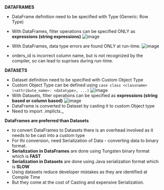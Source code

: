 **DATAFRAMES**
- DataFrame definition need to be specified with Type (Generic: Row Type)
- With DataFrames, filter operations can be specified ONLY as **expressions (string expressions)**
![image](https://user-images.githubusercontent.com/39640906/117556726-f8e03600-b039-11eb-901b-8a7b227bb17d.png)

- With DataFrames, data type errors are found ONLY at run-time.
![image](https://user-images.githubusercontent.com/39640906/117556782-9c314b00-b03a-11eb-85c4-556f8e0e7abc.png)
- orders_id is incorrect column name, but is not recognized by the compiler, so can lead to suprises during run-time.

**DATASETS**
- Dataset definition need to be specified with Custom Object Type
- Custom Object Type can be defined using ```case class <classname> (<attribute_name>: <datatype>, ...)```
![image](https://user-images.githubusercontent.com/39640906/117557146-0b5c6e80-b03e-11eb-98ee-2dd3a84c0d9a.png)
- With Datasets, filter operations can be specified as **expressions (string based or column based)**
![image](https://user-images.githubusercontent.com/39640906/117557186-668e6100-b03e-11eb-91be-4fb9785b1b0c.png)
- DataFrame is converted to Dataset by casting it to custom Object type
- Need to import <sparksession>.implicts._

**DataFrames are preferred than Datasets**
- to convert DataFrames to Datasets there is an overhead involved as it needs to be cast into a custom type
- For thi conversion, need Serialization of Data - converting data to binary format.
- **Serialization in DataFrames** are done using Tungsten binary format which is **FAST**
- **Serialization in Datasets** are done using Java serialization format which is **SLOW**
- Using datasets reduce developer mistakes as they are identified at Compile Time
- But they come at the cost of Casting and expensive Serialization.
